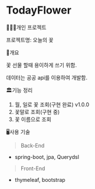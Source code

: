 # TodayFlower
👨🏼‍💻개인 프로젝트

프로젝트명: 오늘의 꽃

📖개요

꽃 선물 할때 용이하게 쓰기 위함.

데이터는 공공 api를 이용하여 개발함.



🏛기능 정리

1. 월, 일로 꽃 조회(구현 완료) v1.0.0
2. 꽃말로 조회(구현 중)
3. 꽃 이름으로 조회



🖥사용 기술

> Back-End
- spring-boot, jpa, Querydsl

> Front-End
- thymeleaf, bootstrap

